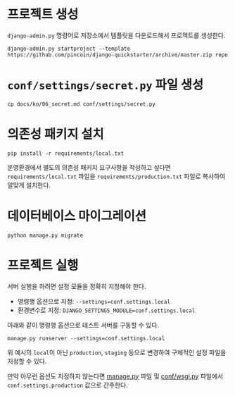 # 프로젝트 생성
`django-admin.py` 명령어로 저장소에서 템플릿을 다운로드해서 프로젝트를 생성한다.

```
django-admin.py startproject --template https://github.com/pincoin/django-quickstarter/archive/master.zip repo
```

# `conf/settings/secret.py` 파일 생성

```
cp docs/ko/06_secret.md conf/settings/secret.py
```

# 의존성 패키지 설치

```
pip install -r requirements/local.txt
```

운영환경에서 별도의 의존성 패키지 요구사항을 작성하고 싶다면
`requirements/local.txt` 파일을 `requirements/production.txt` 파일로 복사하여 알맞게 설치한다.

# 데이터베이스 마이그레이션

```
python manage.py migrate
```

# 프로젝트 실행
서버 실행을 하려면 설정 모듈을 정확히 지정해야 한다.

* 명령행 옵션으로 지정: `--settings=conf.settings.local`
* 환경변수로 지정: `DJANGO_SETTINGS_MODULE=conf.settings.local`

아래와 같이 명령행 옵션으로 테스트 서버를 구동할 수 있다.

```
manage.py runserver --settings=conf.settings.local
```

위 예시의 `local`이 아닌 `production`, `staging` 등으로 변경하여 구체적인 설정 파일을 지정할 수 있다.

만약 아무런 옵션도 지정하지 않는다면 [manage.py](/manage.py#L6) 파일 및 [conf/wsgi.py](/conf/wsgi.py#L14) 파일에서 `conf.settings.production` 값으로 간주한다.  